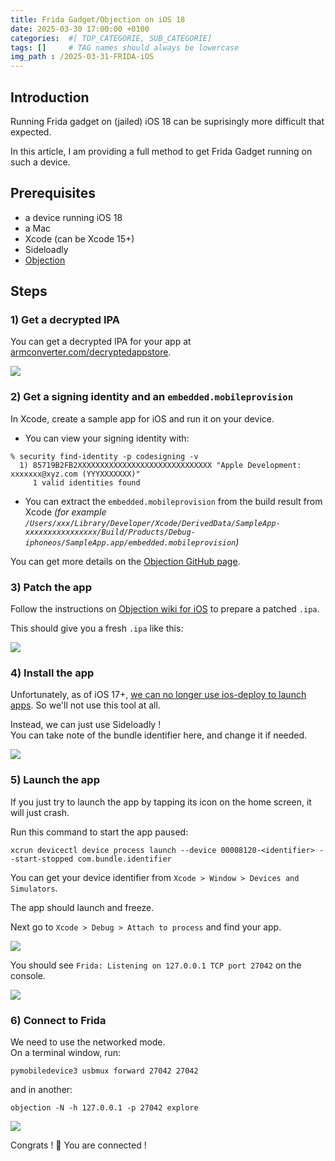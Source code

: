 ```yaml
---
title: Frida Gadget/Objection on iOS 18
date: 2025-03-30 17:00:00 +0100
categories:  #[ TOP_CATEGORIE, SUB_CATEGORIE]
tags: []     # TAG names should always be lowercase
img_path : /2025-03-31-FRIDA-iOS
---
```


## Introduction
Running Frida gadget on (jailed) iOS 18 can be suprisingly more difficult that expected.

In this article, I am providing a full method to get Frida Gadget running on such a device.

## Prerequisites
- a device running iOS 18
- a Mac
- Xcode (can be Xcode 15+)
- Sideloadly
- [Objection](https://github.com/sensepost/objection)

## Steps
### 1) Get a decrypted IPA
You can get a decrypted IPA for your app at [armconverter.com/decryptedappstore](https://armconverter.com/decryptedappstore/us).

![](decrypted-app-store.png)

### 2) Get a signing identity and an `embedded.mobileprovision`

In Xcode, create a sample app for iOS and run it on your device.

- You can view your signing identity with: 
```
% security find-identity -p codesigning -v                          
  1) 85719B2FB2XXXXXXXXXXXXXXXXXXXXXXXXXXXXXX "Apple Development: xxxxxxx@xyz.com (YYYXXXXXXX)"
     1 valid identities found
```

- You can extract the `embedded.mobileprovision` from the build result from Xcode _(for example `/Users/xxx/Library/Developer/Xcode/DerivedData/SampleApp-xxxxxxxxxxxxxxxx/Build/Products/Debug-iphoneos/SampleApp.app/embedded.mobileprovision`)_

You can get more details on the [Objection GitHub page](https://github.com/sensepost/objection/wiki/Patching-iOS-Applications).

### 3) Patch the app

Follow the instructions on [Objection wiki for iOS](https://github.com/sensepost/objection/wiki/Patching-iOS-Applications) to prepare a patched `.ipa`.

This should give you a fresh `.ipa` like this:

![](objection-patched.png)

### 4) Install the app

Unfortunately, as of iOS 17+, [we can no longer use ios-deploy to launch apps](https://github.com/ios-control/ios-deploy/issues/588). So we'll not use this tool at all.

Instead, we can just use Sideloadly !\
You can take note of the bundle identifier here, and change it if needed.

![](sideloadly.png)

### 5) Launch the app
If you just try to launch the app by tapping its icon on the home screen, it will just crash.

Run this command to start the app paused:
```
xcrun devicectl device process launch --device 00008120-<identifier> --start-stopped com.bundle.identifier
```

You can get your device identifier from `Xcode > Window > Devices and Simulators`.

The app should launch and freeze.

Next go to `Xcode > Debug > Attach to process` and find your app.

![](attach.png)

You should see `Frida: Listening on 127.0.0.1 TCP port 27042` on the console.

![](console.png)

### 6) Connect to Frida

We need to use the networked mode.\
On a terminal window, run:
```
pymobiledevice3 usbmux forward 27042 27042
```

and in another:

```
objection -N -h 127.0.0.1 -p 27042 explore
```

![](connected.png)

Congrats ! 🥳 You are connected !